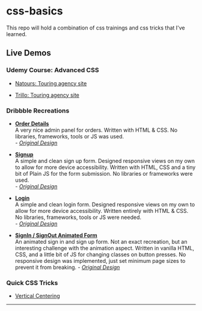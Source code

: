 # css-basics
This repo will hold a combination of css trainings and css tricks that I've learned.

## Live Demos
### __Udemy Course: Advanced CSS__
- [Natours: Touring agency site](https://nilsonmolina.github.io/css-basics/advanced-css/01-natours/index.html)

- [Trillo: Touring agency site](https://nilsonmolina.github.io/css-basics/advanced-css/02-trillo/index.html)

### __Dribbble Recreations__
- **[Order Details](https://nilsonmolina.github.io/css-basics/dribbble-remakes/01-orders/index.html)**  
    A very nice admin panel for orders. Written with HTML & CSS.  No libraries, frameworks, tools or JS was used.  
    *- [Original Design](https://dribbble.com/shots/3316866-Order-Details)*

- **[Signup](https://nilsonmolina.github.io/css-basics/dribbble-remakes/02-signup/index.html)**  
    A simple and clean sign up form. Designed responsive views on my own to allow for more device accessibility. Written with HTML, CSS and a tiny bit of Plain JS for the form submission.  No libraries or frameworks were used.  
    *- [Original Design](https://dribbble.com/shots/5311799-Pigeon-Create-an-Account)*

- **[Login](https://nilsonmolina.github.io/css-basics/dribbble-remakes/03-login/index.html)**  
    A simple and clean login form. Designed responsive views on my own to allow for more device accessibility. Written entirely with HTML & CSS.  No libraries, frameworks, tools or JS were needed.  
    *- [Original Design](https://dribbble.com/shots/2279953-Login)*

- **[SignIn / SignOut Animated Form](https://nilsonmolina.github.io/css-basics/dribbble-remakes/04-login-signup/index.html)**  
    An animated sign in and sign up form. Not an exact recreation, but an interesting challenge with the animation aspect. Written in vanilla HTML, CSS, and a little bit of JS for changing classes on button presses. No responsive design was implemented, just set minimum page sizes to prevent it from breaking.
    *- [Original Design](https://dribbble.com/shots/5311359-Diprella-Login)*

### __Quick CSS Tricks__
* [Vertical Centering](https://nilsonmolina.github.io/css-basics/css-tricks/vertical-center/index.html)
--- 